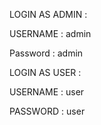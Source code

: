 LOGIN AS ADMIN :


USERNAME : admin


Password : admin


LOGIN AS USER :


USERNAME : user


PASSWORD : user

